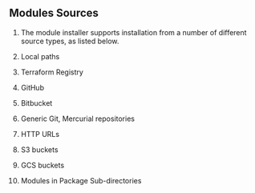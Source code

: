 ## Modules Sources

1. The module installer supports installation from a number of different source types, as listed below.

2. Local paths

3. Terraform Registry

4. GitHub

5. Bitbucket

6. Generic Git, Mercurial repositories

7. HTTP URLs

8. S3 buckets

9. GCS buckets

10. Modules in Package Sub-directories
